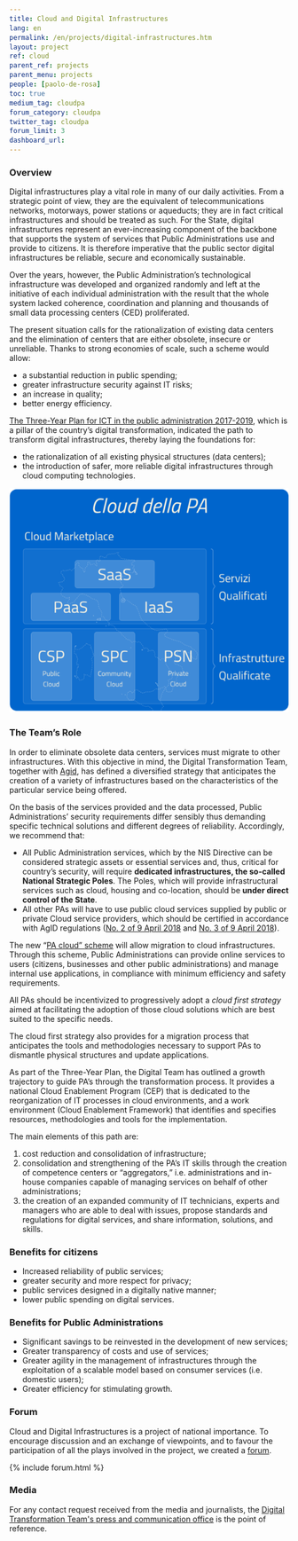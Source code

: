 ```yaml
---
title: Cloud and Digital Infrastructures
lang: en
permalink: /en/projects/digital-infrastructures.htm
layout: project
ref: cloud
parent_ref: projects
parent_menu: projects
people: [paolo-de-rosa]
toc: true
medium_tag: cloudpa
forum_category: cloudpa
twitter_tag: cloudpa
forum_limit: 3
dashboard_url: 
---
```


### Overview

Digital infrastructures play a vital role in many of our daily activities. From a strategic point of view, they are the equivalent of  telecommunications networks, motorways, power stations or aqueducts; they are in fact critical infrastructures and should be treated as such. 
For the State, digital infrastructures represent an ever-increasing component of the backbone that supports the system of services that Public Administrations use and provide to citizens. 
It is therefore imperative that the public sector digital infrastructures be reliable, secure and economically sustainable. 

Over the years, however, the Public Administration’s technological infrastructure was developed and organized randomly and left at the initiative of each individual administration with the result that the whole system lacked coherence, coordination and planning and thousands of small data processing centers (CED) proliferated.

The present situation calls for the rationalization of existing data centers and the elimination of centers that are either obsolete, insecure or unreliable. Thanks to strong economies of scale, such a scheme would allow: 

- a substantial reduction in public spending; 
- greater infrastructure security against IT risks; 
- an increase in quality;
- better energy efficiency. 

[The Three-Year Plan for ICT in the public administration 2017-2019](https://docs.italia.it/italia/piano-triennale-ict/pianotriennale-ict-doc-en/en/stabile/), which is a pillar of the country’s digital transformation, indicated the path to transform digital infrastructures, thereby laying the foundations for: 

- the rationalization of all existing physical structures (data centers); 
- the introduction of safer, more reliable digital infrastructures through cloud computing technologies. 

![Infrastrutture digitali](/images/infrastrutture_digitali.png)

### The Team’s Role

In order to eliminate obsolete data centers, services must migrate to other infrastructures. With this objective in mind, the Digital Transformation Team, together with [Agid](https://www.agid.gov.it/en), has defined a diversified strategy that anticipates the creation of a variety of infrastructures based on the characteristics of the particular service being offered. 

On the basis of the services provided and the data processed,  Public Administrations’ security requirements differ sensibly thus demanding specific technical solutions and different degrees of reliability. Accordingly, we recommend that: 

- All Public Administration services, which by the NIS Directive can be considered strategic assets or essential services and, thus, critical for country’s security, will require **dedicated infrastructures, the so-called National Strategic Poles**. The Poles, which will provide infrastructural services such as cloud, housing and co-location, should be **under direct control of the State**. 
- All other PAs will have to use public cloud services supplied by public or private Cloud service providers, which should be certified in accordance with AgID regulations ([No. 2 of 9 April 2018](http://cloud-pa.readthedocs.io/it/latest/circolari/CSP/circolare_qualificazione_CSP_v1.2.html) and [No. 3 of 9 April 2018](http://cloud-pa.readthedocs.io/it/latest/circolari/SaaS/circolare_qualificazione_SaaS_v_4.12.27.html)). 

The new  “[PA cloud”  scheme](https://cloud.italia.it/it/latest/) will allow migration to cloud infrastructures. Through this scheme, Public Administrations can provide online services to users (citizens, businesses and other public administrations) and manage internal use applications, in compliance with minimum efficiency and safety requirements. 

All PAs should be incentivized to progressively adopt a *cloud first strategy* aimed at facilitating the adoption of those cloud solutions which are best suited to the specific needs. 

The cloud first strategy also provides for a migration process that anticipates the tools and methodologies necessary to support PAs to  dismantle physical structures and update applications. 

As part of the Three-Year Plan, the Digital Team has outlined a growth trajectory to guide PA’s through the transformation process. It provides a national Cloud Enablement Program (CEP) that is dedicated to the reorganization of IT processes in cloud environments, and a work environment (Cloud Enablement Framework) that identifies and specifies resources, methodologies and tools for the implementation. 

The main elements of this path are: 

1. cost reduction and consolidation of infrastructure;
2. consolidation and strengthening of the PA’s IT skills through the creation of competence centers or “aggregators,”  i.e. administrations and in-house companies capable of managing services on behalf of other administrations; 
3. the creation of an expanded community of IT technicians, experts and managers who are able to deal with issues, propose standards and regulations for digital services, and share information, solutions, and skills.

### Benefits for citizens

- Increased reliability of public services; 
- greater security and more respect for privacy; 
- public services designed in a digitally native manner; 
- lower public spending on digital services. 

### Benefits for Public Administrations

- Significant savings to be reinvested in the development of new services; 
- Greater transparency of costs and use of services; 
- Greater agility in the management of infrastructures through the exploitation of a scalable model based on consumer services (i.e. domestic users); 
- Greater efficiency for stimulating growth. 

### Forum
Cloud and Digital Infrastructures is a project of national importance. To encourage discussion and an exchange of viewpoints, and to favour the participation of all the plays involved in the project, we created a [forum](https://forum.italia.it/c/piano-triennale/data-center-e-cloud).

{% include forum.html %}

### Media
For any contact request received from the media and journalists, the [Digital Transformation Team's press and communication office](https://teamdigitale.governo.it/en/contacts) is the point of reference.
